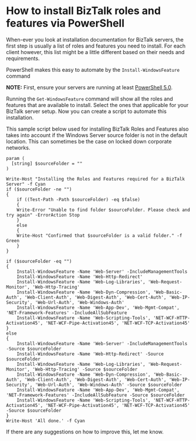 # How to install BizTalk roles and features via PowerShell

When-ever you look at installation documentation for BizTalk servers, the first step is usually a list of roles and features you need to install. For each client however, this list might be a little different based on their needs and requirements.

PowerShell makes this easy to automate by the `Install-WindowsFeature` command

**NOTE:** First, ensure your servers are running at least [PowerShell 5.0](https://www.microsoft.com/en-us/download/details.aspx?id=54616).

Running the `Get-WindowsFeature` command will show all the roles and features that are available to install. Select the ones that applicable for your BizTalk server setup. Now you can create a script to automate this installation.

This sample script below used for installing BizTalk Roles and Features also takes into account if the Windows Server source folder is not in the default location. This can sometimes be the case on locked down corporate networks.

```text
param (
  [string] $sourceFolder = ""
)

Write-Host "Installing the Roles and Features required for a BizTalk Server" -f Cyan
if ($sourceFolder -ne "")
{
    if ((Test-Path -Path $sourceFolder) -eq $false)
    {
    Write-Error "Unable to find folder $sourceFolder. Please check and try again" -ErrorAction Stop
    }
    else
    {
    Write-Host "Confirmed that $sourceFolder is a valid folder." -f Green
    }
}

if ($sourceFolder -eq "")
{
    Install-WindowsFeature -Name 'Web-Server' -IncludeManagementTools
    Install-WindowsFeature -Name 'Web-Http-Redirect'
    Install-WindowsFeature -Name 'Web-Log-Libraries', 'Web-Request-Monitor', 'Web-Http-Tracing'
    Install-WindowsFeature -Name 'Web-Dyn-Compression', 'Web-Basic-Auth', 'Web-Client-Auth', 'Web-Digest-Auth', 'Web-Cert-Auth', 'Web-IP-Security', 'Web-Url-Auth', 'Web-Windows-Auth'
    Install-WindowsFeature -Name 'Web-App-Dev', 'Web-Mgmt-Compat', 'NET-Framework-Features' -IncludeAllSubFeature
    Install-WindowsFeature -Name 'Web-Scripting-Tools', 'NET-WCF-HTTP-Activation45', 'NET-WCF-Pipe-Activation45', 'NET-WCF-TCP-Activation45'
}
else
{
    Install-WindowsFeature -Name 'Web-Server' -IncludeManagementTools -Source $sourceFolder
    Install-WindowsFeature -Name 'Web-Http-Redirect' -Source $sourceFolder
    Install-WindowsFeature -Name 'Web-Log-Libraries', 'Web-Request-Monitor', 'Web-Http-Tracing' -Source $sourceFolder
    Install-WindowsFeature -Name 'Web-Dyn-Compression', 'Web-Basic-Auth', 'Web-Client-Auth', 'Web-Digest-Auth', 'Web-Cert-Auth', 'Web-IP-Security', 'Web-Url-Auth', 'Web-Windows-Auth' -Source $sourceFolder
    Install-WindowsFeature -Name 'Web-App-Dev', 'Web-Mgmt-Compat', 'NET-Framework-Features' -IncludeAllSubFeature -Source $sourceFolder
    Install-WindowsFeature -Name 'Web-Scripting-Tools', 'NET-WCF-HTTP-Activation45', 'NET-WCF-Pipe-Activation45', 'NET-WCF-TCP-Activation45' -Source $sourceFolder
}
Write-Host 'All done.' -f Cyan
```

If there are any suggestions on how to improve this, let me know.

